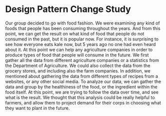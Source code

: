 # Design Pattern Change Study

Our group decided to go with food fashion. We were examining any kind of foods that people has been consuming throughout the years. And from this point, we can get the result on what kind of food that people do not consumed in the past, but it is popular now. For instance, it is surprising to see how everyone eats kale now, but 5 years ago no one had even heard about it. At this point we can help any agriculture companies in order to produce types of food that people will consume in the future. We first gather all the data from different agriculture companies or a statistics from the Department of Agriculture. We could also collect the data from the grocery stores, and including also the farm companies. In addition, we mentioned about gathering the data from different types of recipes from a websites, or any other social media. To analyze our data, we can gather the data and group by the healthiness of the food, or the ingredient within the food itself. At this point, we are trying to follow the data over time, and see what is the result. We thought that this analysis could be really helpful to farmers, and allow them to project demand for their corps in choosing what they want to plant in the future. 
